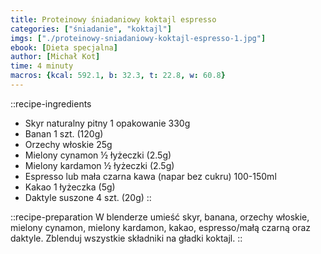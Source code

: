 ```yaml
---
title: Proteinowy śniadaniowy koktajl espresso
categories: ["śniadanie", "koktajl"]
imgs: ["./proteinowy-sniadaniowy-koktajl-espresso-1.jpg"]
ebook: [Dieta specjalna]
author: [Michał Kot]
time: 4 minuty
macros: {kcal: 592.1, b: 32.3, t: 22.8, w: 60.8}
---
```


::recipe-ingredients
- Skyr naturalny pitny 1 opakowanie 330g
- Banan 1 szt. (120g)
- Orzechy włoskie 25g
- Mielony cynamon ½ łyżeczki (2.5g)
- Mielony kardamon ½ łyżeczki (2.5g)
- Espresso lub mała czarna kawa (napar bez cukru) 100-150ml
- Kakao 1 łyżeczka (5g)
- Daktyle suszone 4 szt. (20g)
::

::recipe-preparation
W blenderze umieść skyr, banana, orzechy włoskie, mielony cynamon, mielony kardamon, kakao, espresso/małą czarną oraz daktyle. Zblenduj wszystkie składniki na gładki koktajl.
::